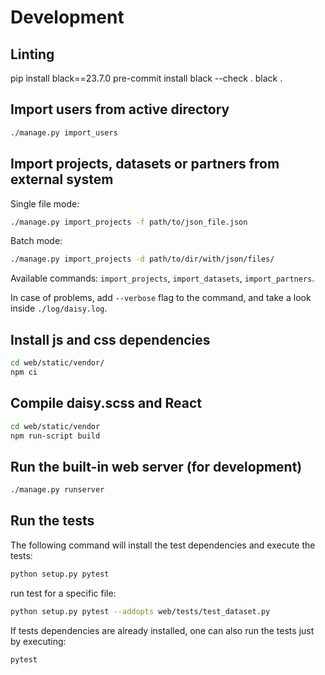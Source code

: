 
# Development

## Linting

pip install black==23.7.0
pre-commit install
black --check .
black .

## Import users from active directory

```bash
./manage.py import_users
```

## Import projects, datasets or partners from external system

Single file mode:

```bash
./manage.py import_projects -f path/to/json_file.json
```

Batch mode:

```bash
./manage.py import_projects -d path/to/dir/with/json/files/
```

Available commands: `import_projects`, `import_datasets`, `import_partners`.

In case of problems, add `--verbose` flag to the command, and take a look inside `./log/daisy.log`.

## Install js and css dependencies

```bash
cd web/static/vendor/
npm ci
```

## Compile daisy.scss and React

```bash
cd web/static/vendor
npm run-script build
```

## Run the built-in web server (for development)

```bash
./manage.py runserver
```

## Run the tests

The following command will install the test dependencies and execute the tests:

```bash
python setup.py pytest
```

run test for a specific file:

```bash
python setup.py pytest --addopts web/tests/test_dataset.py
```

If tests dependencies are already installed, one can also run the tests just by executing:

```bash
pytest
```
